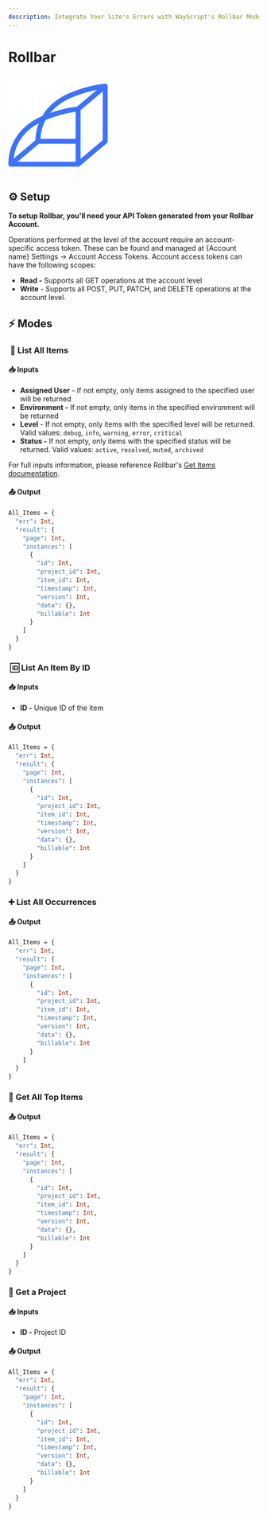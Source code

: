 ```yaml
---
description: Integrate Your Site's Errors with WayScript's Rollbar Module
---
```


# Rollbar

![Proactively discover, predict, and remediate errors with real-time, AI-assisted workflows](../../.gitbook/assets/rollbar_vector_logo.png)

## ⚙️ **Setup** <a id="setup"></a>

**To setup Rollbar, you'll need your API Token generated from your Rollbar Account.**

Operations performed at the level of the account require an account-specific access token. These can be found and managed at {Account name} Settings -&gt; Account Access Tokens. Account access tokens can have the following scopes:

* **Read -** Supports all GET operations at the account level
* **Write** - Supports all POST, PUT, PATCH, and DELETE operations at the account level.

## **​**⚡ **Modes** <a id="modes"></a>

### ​ 📖 List All Items <a id="get-health-check-events-for-a-load-balancer"></a>

#### 📥 Inputs <a id="inputs"></a>

* **Assigned User** - If not empty, only items assigned to the specified user will be returned
* **Environment -** If not empty, only items in the specified environment will be returned
* **Level** - If not empty, only items with the specified level will be returned. Valid values: `debug`, `info`, `warning`, `error`, `critical`
* **Status -**  If not empty, only items with the specified status will be returned. Valid values: `active`, `resolved`, `muted`, `archived`

For full inputs information, please reference Rollbar's [Get Items documentation](https://explorer.docs.rollbar.com/#operation/list-all-items).

####  📤 Output <a id="output"></a>

```graphql
All_Items = {
  "err": Int,
  "result": {
    "page": Int,
    "instances": [
      {
        "id": Int,
        "project_id": Int,
        "item_id": Int,
        "timestamp": Int,
        "version": Int,
        "data": {},
        "billable": Int
      }
    ]
  }
} 
```



### ​ 🆔 List An Item By ID <a id="get-health-check-events-for-a-load-balancer"></a>

#### 📥 Inputs <a id="inputs"></a>

* **ID -** Unique ID of the item

####  📤 Output <a id="output"></a>

```graphql
All_Items = {
  "err": Int,
  "result": {
    "page": Int,
    "instances": [
      {
        "id": Int,
        "project_id": Int,
        "item_id": Int,
        "timestamp": Int,
        "version": Int,
        "data": {},
        "billable": Int
      }
    ]
  }
} 
```



### ➕ List All Occurrences <a id="get-health-check-events-for-a-load-balancer"></a>

####  📤 Output <a id="output"></a>

```graphql
All_Items = {
  "err": Int,
  "result": {
    "page": Int,
    "instances": [
      {
        "id": Int,
        "project_id": Int,
        "item_id": Int,
        "timestamp": Int,
        "version": Int,
        "data": {},
        "billable": Int
      }
    ]
  }
} 
```



### 🔴 Get All Top Items <a id="get-health-check-events-for-a-load-balancer"></a>

####  📤 Output <a id="output"></a>

```graphql
All_Items = {
  "err": Int,
  "result": {
    "page": Int,
    "instances": [
      {
        "id": Int,
        "project_id": Int,
        "item_id": Int,
        "timestamp": Int,
        "version": Int,
        "data": {},
        "billable": Int
      }
    ]
  }
} 
```



### 🔸 Get a Project <a id="get-health-check-events-for-a-load-balancer"></a>

#### 📥 Inputs <a id="inputs"></a>

* **ID -** Project ID

####  📤 Output <a id="output"></a>

```graphql
All_Items = {
  "err": Int,
  "result": {
    "page": Int,
    "instances": [
      {
        "id": Int,
        "project_id": Int,
        "item_id": Int,
        "timestamp": Int,
        "version": Int,
        "data": {},
        "billable": Int
      }
    ]
  }
} 
```

